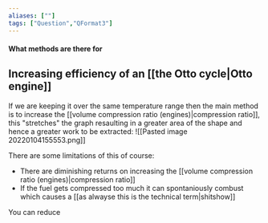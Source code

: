 ```yaml
---
aliases: [""]
tags: ["Question","QFormat3"]
---
```


#### What methods are there for
## Increasing efficiency of an [[the Otto cycle|Otto engine]]
If we are keeping it over the same temperature range then the main method is to increase the [[volume compression ratio (engines)|compression ratio]], this "stretches" the graph resaulting in a greater area of the shape and hence a greater work to be extracted:
![[Pasted image 20220104155553.png]]

There are some limitations of this of course:
- There are diminishing returns on increasing the [[volume compression ratio (engines)|compression ratio]]
- If the fuel gets compressed too much it can spontaniously combust which causes a [[as alwayse this is the technical term|shitshow]]

You can reduce